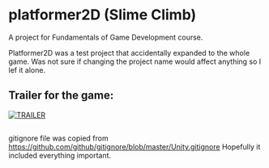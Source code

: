 # platformer2D (Slime Climb)

A project for Fundamentals of Game Development course.

Platformer2D was a test project that accidentally expanded to the whole game.
Was not sure if changing the project name would affect anything so I lef it alone.

## Trailer for the game:

[![TRAILER](https://img.youtube.com/vi/lE6yIIorCb0/0.jpg)](https://www.youtube.com/watch?v=lE6yIIorCb0)

##  
gitignore file was copied from 
https://github.com/github/gitignore/blob/master/Unity.gitignore 
Hopefully it included everything important.
